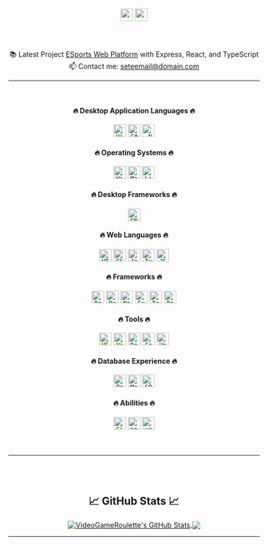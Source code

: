 <!-- <img align="right" src="https://visitor-badge.laobi.icu/badge?page_id=dekefective"> -->

<h5 align="center">
	<code><a href="https://codepen.io/VideoGameRoulette" title="Codepen Profile"><img height="25" src="https://img.shields.io/badge/Codepen-000000?style=for-the-badge&logo=codepen&logoColor=white"></a></code>
	<code><a href="https://www.twitter.com/VGRoulette/" title="Twitter Profile"><img height="25" src="https://img.shields.io/badge/Twitter-1DA1F2?style=for-the-badge&logo=twitter&logoColor=white"></a></code>
</h5>
<br>
<p align="center">
	📚 Latest Project <a href="https://staging.northerarena.io" title="Go to project">ESports Web Platform</a> with Express, React, and TypeScript
	<br>
	📫 Contact me: <a href="mailto: seteemail@domain.com">seteemail@domain.com</a>
</p>

<hr>
<br>

<h4 align="center">🔥 Desktop Application Languages 🔥</h2>
<div align="center">
	<code><img title="Visual Basic" height="25" src="https://img.shields.io/badge/VB.NET-5C2D91?style=for-the-badge&logo=c-sharp&logoColor=white"></code>
	<code><img title="C#" height="25" src="https://img.shields.io/badge/C%23-5C2D91?style=for-the-badge&logo=c-sharp&logoColor=white"></code>
	<code><img title=".NET" height="25" src="https://img.shields.io/badge/.NET-5C2D91?style=for-the-badge&logo=.net&logoColor=white"></code>
</div>

<h4 align="center">🔥 Operating Systems 🔥</h2>
<div align="center">
	<code><img title="Windows 10" height="25" src="https://img.shields.io/badge/Windows-0078D6?style=for-the-badge&logo=windows&logoColor=white"></code>
	<code><img title="MacOS - Catalina" height="25" src="https://img.shields.io/badge/MacOS-000000?style=for-the-badge&logo=apple&logoColor=white"></code>
	<code><img title="Linux - Ubuntu" height="25" src="https://img.shields.io/badge/Ubuntu-E95420?style=for-the-badge&logo=ubuntu&logoColor=white"></code>
</div>

<h4 align="center">🔥 Desktop Frameworks 🔥</h2>
<div align="center">
	<code><img title="FNA" height="25" src="https://img.shields.io/badge/FNA-5C2D91?style=for-the-badge&logoColor=white"></code>
</div>

<h4 align="center">🔥 Web Languages 🔥</h2>
<div align="center">
	<code><img title="HTML5" height="25" src="https://img.shields.io/badge/HTML5-E34F26?style=for-the-badge&logo=html5&logoColor=white"></code>
	<code><img title="CSS" height="25" src="https://img.shields.io/badge/CSS3-1572B6?style=for-the-badge&logo=css3&logoColor=white"></code>
	<code><img title="Javascript" height="25" src="https://img.shields.io/badge/JavaScript-323330?style=for-the-badge&logo=javascript&logoColor=F7DF1E"></code>
	<code><img title="Typescript" height="25" src="https://img.shields.io/badge/TypeScript-3178C6?style=for-the-badge&logo=typescript&logoColor=white"></code>
	<code><img title="JSON" height="25" src="https://img.shields.io/badge/JSON-000000?style=for-the-badge&logo=json&logoColor=white"></code>
</div>
<h4 align="center">🔥 Frameworks 🔥</h2>
<div align="center">
	<code><img title="React" height="25" src="https://img.shields.io/badge/React-20232A?style=for-the-badge&logo=react&logoColor=61DAFB"></code>
	<code><img title="React Router" height="25" src="https://img.shields.io/badge/React_Router-CA4245?style=for-the-badge&logo=react-router&logoColor=white"></code>
	<code><img title="Node" height="25" src="https://img.shields.io/badge/Node.js-43853D?style=for-the-badge&logo=node.js&logoColor=white"></code>
	<code><img title="Express" height="25" src="https://img.shields.io/badge/Express.js-404D59?style=for-the-badge&logo=express&logoColor=white"></code>
	<code><img title="TailwindCSS" height="25" src" height="25" src="https://img.shields.io/badge/Tailwind_CSS-06B6D4?style=for-the-badge&logo=tailwind-css&logoColor=white"></code>
	<code><img title="Bootstrap" height="25" src" height="25" src="https://img.shields.io/badge/Bootstrap-7952B3?style=for-the-badge&logo=bootstrap&logoColor=white"></code>
</div>
<h4 align="center">🔥 Tools 🔥</h2>
<div align="center">
	<code><img title="VSCode" height="25" src="https://img.shields.io/badge/VSCode-007ACC?style=for-the-badge&logo=visualstudiocode&logoColor=white"></code>
	<code><img title="Visual Studio Community 2010-2022" height="25" src" height="25" src="https://img.shields.io/badge/Visual_Studio_2010_to_2022-5C2D91?style=for-the-badge&logo=visualstudiocode&logoColor=white"></code>
	<code><img title="Docker" height="25" src" height="25" src="https://img.shields.io/badge/Docker-2496ED?style=for-the-badge&logo=docker&logoColor=white"></code>
	<code><img title="Caddy" height="25" src" height="25" src="https://img.shields.io/badge/Caddyfile-56B366?style=for-the-badge&logo=protonmail&logoColor=white"></code>
	<code><img title="Unity" height="25" src="https://img.shields.io/badge/Unity-100000?style=for-the-badge&logo=unity&logoColor=white"></code>
</div>
<h4 align="center">🔥 Database Experience 🔥</h2>
<div align="center">
	<code><img title="PostgreSQL" height="25" src="https://img.shields.io/badge/PostgreSQL-316192?style=for-the-badge&logo=postgresql&logoColor=white"></code>
	<code><img title="MongoDB" height="25" src" height="25" src="https://img.shields.io/badge/MongoDB-4EA94B?style=for-the-badge&logo=mongodb&logoColor=white"></code>
	<code><img title="SQLite" height="25" src" height="25" src="https://img.shields.io/badge/SQLite-07405E?style=for-the-badge&logo=sqlite&logoColor=white"></code>
</div>
<h4 align="center">🔥 Abilities 🔥</h2>
<div align="center">
	<code><img title="GitHub" height="25" src="https://img.shields.io/badge/github-181717?style=for-the-badge&logo=sqlite&logoColor=white"></code>
	<code><img title="npm" height="25" src="https://img.shields.io/badge/npm-CB3837?style=for-the-badge&logo=npm&logoColor=white"></code>
	<code><img title="yarn" height="25" src="https://img.shields.io/badge/Yarn-2C8EBB?style=for-the-badge&logo=yarn&logoColor=white"></code>
</div>

<br>
<br>
<hr>
<br>
<br>

<h2 align="center">📈 GitHub Stats 📈</h2>
<div align="center">
	<a href="https://github.com/VideoGameRoulette/VideoGameRoulette">
		<img align="center" src="https://github-readme-stats.vercel.app/api?username=VideoGameRoulette&show_icons=true&line_height=40&count_private=false&title_color=ffffff&text_color=c9cacc&icon_color=2bbc8a&bg_color=1d1f21" alt="VideoGameRoulette's GitHub Stats" />
	</a> 
	<a href="https://github.com/VideoGameRoulette/VideoGameRoulette">
		<img align="center" src="https://github-readme-stats.vercel.app/api/top-langs/?username=VideoGameRoulette&hide=tex&title_color=ffffff&text_color=c9cacc&icon_color=2bbc8a&bg_color=1d1f21&langs_count=5" />
	</a>
</div>
<hr>
